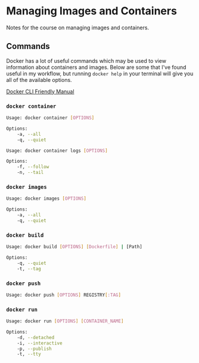 # Managing Images and Containers

Notes for the course on managing images and containers.

## Commands

Docker has a lot of useful commands which may be used to view information about
containers and images. Below are some that I've found useful in my workflow, but
running `docker help` in your terminal will give you all of the available options.

[Docker CLI Friendly Manual](https://docs.docker.com/reference/cli/docker/)

### `docker container`

```bash
Usage: docker container [OPTIONS]

Options:
    -a, --all
    -q, --quiet

Usage: docker container logs [OPTIONS]

Options:
    -f, --follow
    -n, --tail
```

### `docker images`

```bash
Usage: docker images [OPTIONS]

Options:
    -a, --all
    -q, --quiet
```

### `docker build`

``` bash
Usage: docker build [OPTIONS] [Dockerfile] | [Path]

Options:
    -q, --quiet
    -t, --tag
```

### `docker push`

```bash
Usage: docker push [OPTIONS] REGISTRY[:TAG]
```


### `docker run`

``` bash
Usage: docker run [OPTIONS] [CONTAINER_NAME]

Options:
    -d, --detached
    -i, --interactive
    -p, --publish
    -t, --tty
```

